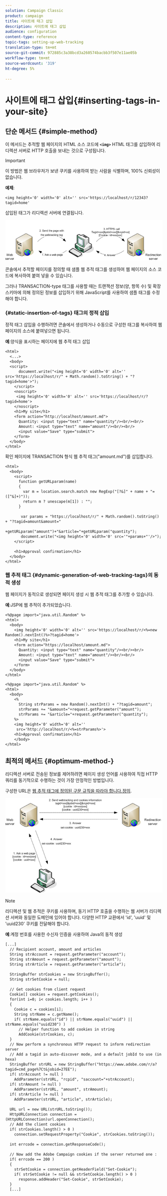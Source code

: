 ```yaml
---
solution: Campaign Classic
product: campaign
title: 사이트에 태그 삽입
description: 사이트에 태그 삽입
audience: configuration
content-type: reference
topic-tags: setting-up-web-tracking
translation-type: tm+mt
source-git-commit: 972885c3a38bcd3a260574bacbb3f507e11ae05b
workflow-type: tm+mt
source-wordcount: '319'
ht-degree: 5%

---
```



# 사이트에 태그 삽입{#inserting-tags-in-your-site}

## 단순 메서드 {#simple-method}

이 메서드는 추적할 웹 페이지의 HTML 소스 코드에 **`<img>`** HTML 태그를 삽입하여 리디렉션 서버로 HTTP 호출을 보내는 것으로 구성됩니다.

>[!IMPORTANT]
>
>이 방법은 웹 브라우저가 보낸 쿠키를 사용하여 받는 사람을 식별하며, 100% 신뢰성이 없습니다.

**예제**:

```
<img height='0' width='0' alt='' src='https://localhost/r/12343?tagid=home'
```

삽입된 태그가 리디렉션 서버에 연결됩니다.

![](assets/d_ncs_integration_webtracking_structure2.png)

콘솔에서 추적할 페이지를 정의할 때 샘플 웹 추적 태그를 생성하여 웹 페이지의 소스 코드에 복사하여 붙여 넣을 수 있습니다.

그러나 TRANSACTION-type 태그를 사용할 때는 트랜잭션 정보(양, 항목 수) 및 확장 스키마에 의해 정의된 정보를 삽입하기 위해 JavaScript를 사용하여 샘플 태그를 수정해야 합니다.

### {#static-insertion-of-tags} 태그의 정적 삽입

정적 태그 삽입을 수행하려면 콘솔에서 생성하거나 수동으로 구성한 태그를 복사하여 웹 페이지의 소스에 붙여넣으면 됩니다.

**예**:양식을 표시하는 페이지에 웹 추적 태그 삽입

```
<html>
  <...>
  <body>
  <script>
      document.write("<img height='0' width='0' alt='' src='https://localhost/r/" + Math.random().toString() + "?tagid=home'>");
    </script>
    <noscript>
     <img height='0' width='0' alt='' src='https://localhost/r/?tagid=home'>
    </noscript>
    <h1>My site</h1>
    <form action="http://localhost/amount.md">
      Quantity: <input type="text" name="quantity"/><br/><br/>
      Amount: <input type="text" name="amount"/><br/><br/>
      <input value="Save" type="submit">
    </form>
  </body>
</html>
```

확인 페이지에 TRANSACTION 형식 웹 추적 태그(&quot;amount.md&quot;)를 삽입합니다.

```
<html>
  <body>
    <script>
      function getURLparam(name) 
      {
        var m = location.search.match new RegExp("[?&]" + name + "=([^&]+)"));
        return m ? unescape(m[1]) : "";
      }
 
       var params = "https://localhost/r/" + Math.random().toString() + "?tagid=amount&amount="
                      +getURLparam("amount")+"&article="+getURLparam("quantity");
       document.write("<img height='0' width='0' src='"+params+"'/>");
    </script>

    <h1>Approval confirmation</h1>
  </body>
</html>
```

### 웹 추적 태그 {#dynamic-generation-of-web-tracking-tags}의 동적 생성

웹 페이지가 동적으로 생성되면 페이지 생성 시 웹 추적 태그를 추가할 수 있습니다.

**예**:JSP에 웹 추적이 추가되었습니다.

```
<%@page import="java.util.Random" %>
<html>
  <body>
    <img height='0' width='0' alt='' src='https://localhost/r/<%=new Random().nextInt()%>?tagid=home'>
    <h1>My site</h1>
    <form action="https://localhost/amount.md">
      Quantity: <input type="text" name="quantity"/><br/><br/>
      Amount: <input type="text" name="amount"/><br/><br/>
      <input value="Save" type="submit">
    </form>
  </body>
</html>
```

```
<%@page import="java.util.Random" %>
<html>
  <body>
    <%  
      String strParams = new Random().nextInt() + "?tagid=amount";
      strParams += "&amount="+request.getParameter("amount");
      strParams += "&article="+request.getParameter("quantity");
    %>
    <img height='0' width='0' alt=''
     src='http://localhost/r/<%=strParams%>'>
    <h1>Approval confirmation</h1>
    </body>
</html>
```

## 최적의 메서드 {#optimum-method-}

리디렉션 서버로 전송된 정보를 제어하려면 페이지 생성 언어를 사용하여 직접 HTTP 쿼리를 동기적으로 수행하는 것이 가장 안정적인 방법입니다.

구성한 URL은 [웹 추적 태그에 정의된 구문 규칙을 따라야 합니다.정의](../../configuration/using/web-tracking-tag--definition.md).

![](assets/d_ncs_integration_webtracking_structure3.png)

>[!NOTE]
>
>리디렉션 및 웹 추적은 쿠키를 사용하며, 동기 HTTP 호출을 수행하는 웹 서버가 리디렉션 서버와 동일한 도메인에 있어야 합니다. 다양한 HTTP 교환에서 &#39;id&#39;, &#39;uuid&#39; 및 &#39;uuid230&#39; 쿠키를 전달해야 합니다.

**예**:계정 번호를 사용한 수신자 인증을 사용하여 Java의 동적 생성

```
[...]
  // Recipient account, amount and articles
  String strAccount = request.getParameter("account");
  String strAmount = request.getParameter("amount");
  String strArticle = request.getParameter("article");

  StringBuffer strCookies = new StringBuffer();
  String strSetCookie = null;

  // Get cookies from client request
  Cookie[] cookies = request.getCookies();
  for(int i=0; i< cookies.length; i++ )
  {
    Cookie c = cookies[i];
    String strName = c.getName();
    if( strName.equals("id") || strName.equals("uuid") || strName.equals("uuid230") )
      // Helper function to add cookies in string
      AddCookie(strCookies, c);
  }
  // Now perform a synchronous HTTP request to inform redirection server
  // Add a tagid in auto-discover mode, and a default jobId to use (in hexa)
  StringBuffer strURL = new StringBuffer("https://www.adobe.com/r/a?tagid=cmd_page%7Ct&jobid=27EE");
  if( strAccount != null )
    AddParameter(strURL, "rcpid", "saccount="+strAccount);
  if( strAmount != null )
    AddParameter(strURL, "amount", strAmount);
  if( strArticle != null )
    AddParameter(strURL, "article", strArticle);
  
  URL url = new URL(strURL.toString());
  HttpURLConnection connection = (HttpURLConnection)url.openConnection();
  // Add the client cookies
  if( strCookies.length() > 0 )
    connection.setRequestProperty("Cookie", strCookies.toString());

  int errcode = connection.getResponseCode();

  // Now add the Adobe Campaign cookies if the server returned one :
  if( errcode == 200 )
  {
    strSetCookie = connection.getHeaderField("Set-Cookie");
    if( strSetCookie != null && strSetCookie.length() > 0 )
      response.addHeader("Set-Cookie", strSetCookie);
  }
  [...]
```


